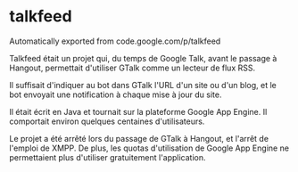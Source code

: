 # talkfeed
Automatically exported from code.google.com/p/talkfeed

Talkfeed était un projet qui, du temps de Google Talk, avant le passage à Hangout, permettait d'utiliser GTalk comme un lecteur de flux RSS.

Il suffisait d'indiquer au bot dans GTalk l'URL d'un site ou d'un blog, et le bot envoyait une notification à chaque mise à jour du site.

Il était écrit en Java et tournait sur la plateforme Google App Engine.
Il comportait environ quelques centaines d'utilisateurs.

Le projet a été arrêté lors du passage de GTalk à Hangout, et l'arrêt de l'emploi de XMPP. 
De plus, les quotas d'utilisation de Google App Engine ne permettaient plus d'utiliser gratuitement l'application.
